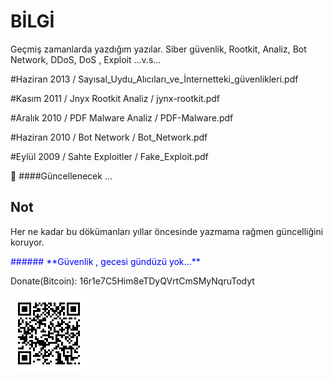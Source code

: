 # BİLGİ

Geçmiş zamanlarda yazdığım yazılar.
Siber güvenlik, Rootkit, Analiz, Bot Network, DDoS, DoS , Exploit ...v.s...


#Haziran 2013 / 
Sayısal_Uydu_Alıcıları_ve_İnternetteki_güvenlikleri.pdf


#Kasım 2011 / 
Jnyx Rootkit Analiz / 
jynx-rootkit.pdf


#Aralık 2010 / 
PDF Malware Analiz / 
PDF-Malware.pdf


#Haziran 2010 / 
Bot Network / 
Bot_Network.pdf


#Eylül 2009 / 
Sahte Exploitler / 
Fake_Exploit.pdf

&#x1F4D9; 
####Güncellenecek ...







## Not

Her ne kadar bu dökümanları yıllar öncesinde yazmama rağmen güncelliğini koruyor.

<p style='color:blue'>###### **Güvenlik , gecesi gündüzü yok...**</p>


Donate(Bitcoin):
16r1e7C5Him8eTDyQVrtCmSMyNqruTodyt

![](https://github.com/expday/Yazilarim/raw/main/bitcoin-qrcode.png)

